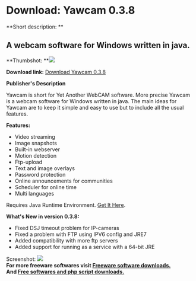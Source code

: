 # Download: Yawcam 0.3.8

**Short description: **

## A webcam software for Windows written in java.

  
**Thumbshot: **![](http://www.freewarefiles.com/screenshot/yawcam_md.jpg)   
  
**Download link:** [Download Yawcam 0.3.8](http://freesoftwares.boysofts.com/Yawcam_program_29280.html)  
  

**Publisher's Description**  
  

Yawcam is short for Yet Another WebCAM software. More precise Yawcam is a
webcam software for Windows written in java. The main ideas for Yawcam are to
keep it simple and easy to use but to include all the usual features.

**Features:**

  * Video streaming 
  * Image snapshots 
  * Built-in webserver 
  * Motion detection 
  * Ftp-upload 
  * Text and image overlays 
  * Password protection 
  * Online announcements for communities 
  * Scheduler for online time 
  * Multi languages 

Requires Java Runtime Environment. [Get It
Here](http://www.java.com/en/download/manual.jsp).

**What's New in version 0.3.8:**

  * Fixed DSJ timeout problem for IP-cameras 
  * Fixed a problem with FTP using IPV6 config and JRE7 
  * Added compatibility with more ftp servers 
  * Added support for running as a service with a 64-bit JRE 

  
  
Screenshot: ![](http://www.freewarefiles.com/screenshot/yawcam.jpg)  
**For more freeware softwares visit [Freeware software downloads.](http://freesoftwares.boysofts.com/)**   
**And [Free softwares and php script downloads.](http://www.boysofts.com/)**

